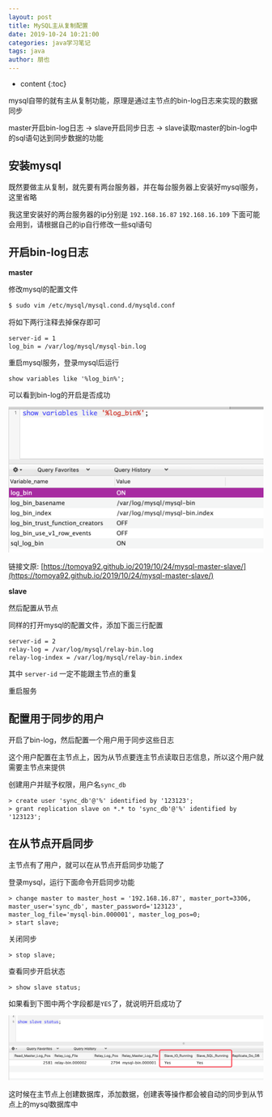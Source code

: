 ```yaml
---
layout: post
title: MySQL主从复制配置
date: 2019-10-24 10:21:00
categories: java学习笔记
tags: java
author: 朋也
---
```


* content
{:toc}

mysql自带的就有主从复制功能，原理是通过主节点的bin-log日志来实现的数据同步

master开启bin-log日志 -> slave开启同步日志 -> slave读取master的bin-log中的sql语句达到同步数据的功能






## 安装mysql

既然要做主从复制，就先要有两台服务器，并在每台服务器上安装好mysql服务，这里省略

我这里安装好的两台服务器的ip分别是 `192.168.16.87` `192.168.16.109` 下面可能会用到，请根据自己的ip自行修改一些sql语句

## 开启bin-log日志

**master**

修改mysql的配置文件

```bash
$ sudo vim /etc/mysql/mysql.cond.d/mysqld.conf
```

将如下两行注释去掉保存即可

```
server-id = 1
log_bin = /var/log/mysql/mysql-bin.log
```

重启mysql服务，登录mysql后运行

```mysql
show variables like '%log_bin%';
```

可以看到bin-log的开启是否成功

![](/assets/QQ20191029-112253@2x.png)

链接文原: [https://tomoya92.github.io/2019/10/24/mysql-master-slave/](https://tomoya92.github.io/2019/10/24/mysql-master-slave/)

**slave**

然后配置从节点

同样的打开mysql的配置文件，添加下面三行配置

```
server-id = 2
relay-log = /var/log/mysql/relay-bin.log
relay-log-index = /var/log/mysql/relay-bin.index
```

其中 `server-id` 一定不能跟主节点的重复

重启服务

## 配置用于同步的用户

开启了bin-log，然后配置一个用户用于同步这些日志

这个用户配置在主节点上，因为从节点要连主节点读取日志信息，所以这个用户就需要主节点来提供

创建用户并赋予权限，用户名`sync_db`

```mysql
> create user 'sync_db'@'%' identified by '123123';
> grant replication slave on *.* to 'sync_db'@'%' identified by '123123';
```

## 在从节点开启同步

主节点有了用户，就可以在从节点开启同步功能了

登录mysql，运行下面命令开启同步功能

```mysql
> change master to master_host = '192.168.16.87', master_port=3306, master_user='sync_db', master_password='123123', master_log_file='mysql-bin.000001', master_log_pos=0;
> start slave;
```

关闭同步

```mysql
> stop slave;
```

查看同步开启状态

```mysql
> show slave status;
```

如果看到下图中两个字段都是`YES`了，就说明开启成功了

![](/assets/QQ20191029-114220@2x.png)

这时候在主节点上创建数据库，添加数据，创建表等操作都会被自动的同步到从节点上的mysql数据库中


